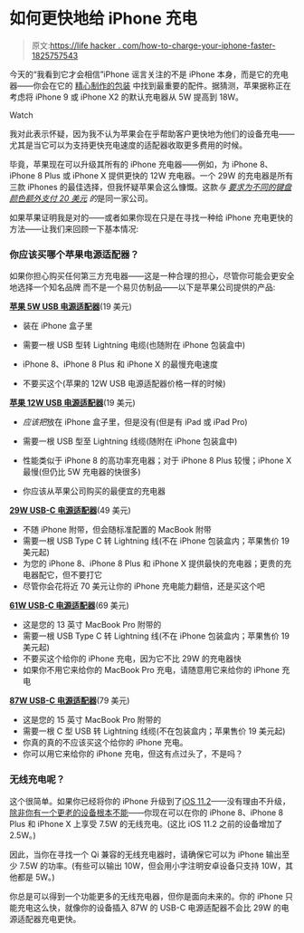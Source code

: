 # 如何更快地给 iPhone 充电

> 原文:[https://life hacker . com/how-to-charge-your-iphone-faster-1825757543](https://lifehacker.com/how-to-charge-your-iphone-faster-1825757543)

今天的“我看到它才会相信”iPhone 谣言关注的不是 iPhone 本身，而是它的充电器——你会在它的 [精心制作的包装](https://gizmodo.com/apples-packaging-is-so-good-because-it-employs-a-dedica-5879097) 中找到最重要的配件。据猜测，苹果据称正在考虑将 iPhone 9 或 iPhone X2 的默认充电器从 5W 提高到 18W。

Watch

我对此表示怀疑，因为我不认为苹果会在乎帮助客户更快地为他们的设备充电——尤其是当它可以为支持更快充电速度的适配器收取更多费用的时候。

毕竟，苹果现在可以升级其所有的 iPhone 充电器——例如，为 iPhone 8、iPhone 8 Plus 或 iPhone X 提供更快的 12W 充电器。一个 29W 的充电器是所有三款 iPhones 的最佳选择，但我怀疑苹果会这么慷慨。这款*与 [要求为不同的*键盘*颜色额外支付 20 美元](https://www.apple.com/shop/product/MQ052LL/A/magic-keyboard-with-numeric-keypad-us-english-silver) 的*是同一家公司。

如果苹果证明我是对的——或者如果你现在只是在寻找一种给 iPhone 充电更快的方法——让我们来回顾一下基本情况:

### 你应该买哪个苹果电源适配器？

如果你担心购买任何第三方充电器——这是一种合理的担心，尽管你可能会更安全地选择一个知名品牌 而不是一个易贝仿制品——以下是苹果公司提供的产品:

[**苹果 5W USB 电源适配器**](https://www.apple.com/shop/product/MD810LL/A/apple-5w-usb-power-adapter?fnode=97&fs=f%3Dadapter-apple%26fh%3D458e%252B3214%252B45b0)(19 美元)

*   装在 iPhone 盒子里

*   需要一根 USB 型转 Lightning 电缆(也随附在 iPhone 包装盒中)
*   iPhone 8、iPhone 8 Plus 和 iPhone X 的最慢充电速度
*   不要买这个(苹果的 12W USB 电源适配器价格一样的时候)

[**苹果 12W USB 电源适配器**](https://www.apple.com/shop/product/MD836LL/A/apple-12w-usb-power-adapter?fnode=97&fs=f%3Dadapter-apple%26fh%3D458e%252B3214%252B45b0)(19 美元)

*   *应该把*放在 iPhone 盒子里，但是没有(但是有 iPad 或 iPad Pro)
*   需要一根 USB 型至 Lightning 线缆(随附在 iPhone 包装盒中)

*   性能类似于 iPhone 8 的高功率充电器；对于 iPhone 8 Plus 较慢；iPhone X 最慢(但仍比 5W 充电器的快很多)
*   你应该从苹果公司购买的最便宜的充电器

[**29W USB-C 电源适配器**](https://www.apple.com/shop/product/MJ262LL/A/29w-usb%E2%80%91c-power-adapter?fnode=97)(49 美元)

*   不随 iPhone 附带，但会随标准配置的 MacBook 附带
*   需要一根 USB Type C 转 Lightning 线(不在 iPhone 包装盒内；苹果售价 19 美元起)
*   为您的 iPhone 8、iPhone 8 Plus 和 iPhone X 提供最快的充电器；更贵的充电器配它，但不要打它
*   尽管你会花将近 70 美元让你的 iPhone 充电能力翻倍，还是买这个吧

[**61W USB-C 电源适配器**](https://www.apple.com/shop/product/MNF72LL/A/61w-usb-c-power-adapter)(69 美元)

*   这是您的 13 英寸 MacBook Pro 附带的
*   需要一根 USB Type C 转 Lightning 线(不在 iPhone 包装盒内；苹果售价 19 美元起)
*   不要买这个给你的 iPhone 充电，因为它不比 29W 的充电器快
*   如果你不用它来给你的 MacBook Pro 充电，请随意用它来给你的 iPhone 充电

[**87W USB-C 电源适配器**](https://www.apple.com/shop/product/MNF82LL/A/87w-usb-c-power-adapter)(79 美元)

*   这是您的 15 英寸 MacBook Pro 附带的
*   需要一根 C 型 USB 转 Lightning 线缆(不在包装盒内；苹果售价 19 美元起)
*   你真的真的不应该买这个给你的 iPhone 充电。
*   你可以用它来给你的 iPhone 充电，但这有点过头了，不是吗？

### 无线充电呢？

这个很简单。如果你已经将你的 iPhone 升级到了[iOS 11.2](https://developer.apple.com/support/app-store/)——没有理由不升级， [除非你有一个更老的设备根本不能](https://lifehacker.com/these-are-the-devices-that-support-ios-11-and-macos-hig-1804655825)——你现在可以在你的 iPhone 8、iPhone 8 Plus 和 iPhone X 上享受 7.5W 的无线充电。(这比 iOS 11.2 之前的设备增加了 2.5W。)

因此，当你在寻找一个 Qi 兼容的无线充电器时，请确保它可以为 iPhone 输出至少 7.5W 的功率。(有些可以输出 10W，但会用小字注明安卓设备只支持 10W，其他都是 5W。)

你总是可以得到一个功能更多的无线充电器，但你是面向未来的。你的 iPhone 只能充电这么快，就像你的设备插入 87W 的 USB-C 电源适配器不会比 29W 的电源适配器充电更快。